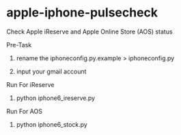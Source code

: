 apple-iphone-pulsecheck
======

Check Apple iReserve and Apple Online Store (AOS) status

Pre-Task

1. rename the iphoneconfig.py.example > iphoneconfig.py

2. input your gmail account

Run For iReserve

1. python iphone6_ireserve.py

Run For AOS

1. python iphone6_stock.py
